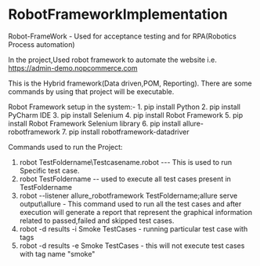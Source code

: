 # RobotFrameworkImplementation


Robot-FrameWork - Used for acceptance testing and for RPA(Robotics Process automation)

In the project,Used robot framework to automate the website i.e. https://admin-demo.nopcommerce.com

This is the Hybrid framework(Data driven,POM, Reporting).
There are some commands by using that project will be executable.

Robot Framework setup in the system:-
    1. pip install Python
    2. pip install PyCharm IDE
    3. pip install Selenium
    4. pip install Robot Framework
    5. pip install Robot Framework Selenium library
    6. pip install allure-robotframework
    7. pip install robotframework-datadriver

Commands used to run the Project:

1. robot TestFoldername\Testcasename.robot --- This is used to run Specific test case.
2. robot TestFoldername -- used to execute all test cases present in TestFoldername
3. robot --listener allure_robotframework TestFoldername;allure serve output\allure  - This command used to run all the test cases and after execution will generate a report that represent the graphical information related to passed,failed and skipped test cases.
4. robot -d results -i Smoke TestCases - running particular test case with tags
5. robot -d results -e Smoke TestCases - this will not execute test cases with tag name "smoke"





